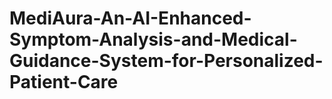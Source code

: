 # MediAura-An-AI-Enhanced-Symptom-Analysis-and-Medical-Guidance-System-for-Personalized-Patient-Care